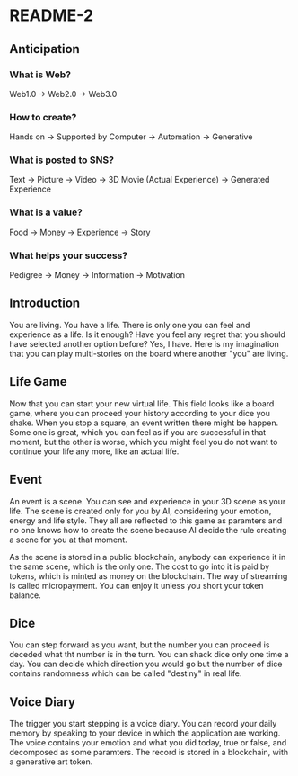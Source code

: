 # README-2

## Anticipation

### What is Web?

Web1.0 -> Web2.0 -> Web3.0

### How to create?

Hands on -> Supported by Computer -> Automation -> Generative

### What is posted to SNS?

Text -> Picture -> Video -> 3D Movie (Actual Experience) -> Generated Experience

### What is a value?

Food -> Money -> Experience -> Story

### What helps your success?

Pedigree -> Money -> Information -> Motivation

## Introduction

You are living. You have a life. There is only one you can feel and experience as a life. Is it enough? Have you feel any regret that you should have selected another option before? Yes, I have. Here is my imagination that you can play multi-stories on the board where another "you" are living.

## Life Game

Now that you can start your new virtual life. This field looks like a board game, where you can proceed your history according to your dice you shake. When you stop a square, an event written there might be happen. Some one is great, which you can feel as if you are successful in that moment, but the other is worse, which you might feel you do not want to continue your life any more, like an actual life.

## Event

An event is a scene. You can see and experience in your 3D scene as your life. The scene is created only for you by AI, considering your emotion, energy and life style. They all are reflected to this game as paramters and no one knows how to create the scene because AI decide the rule creating a scene for you at that moment.

As the scene is stored in a public blockchain, anybody can experience it in the same scene, which is the only one. The cost to go into it is paid by tokens, which is minted as money on the blockchain. The way of streaming is called micropayment. You can enjoy it unless you short your token balance.

## Dice

You can step forward as you want, but the number you can proceed is deceded what tht number is in the turn. You can shack dice only one time a day. You can decide which direction you would go but the number of dice contains randomness which can be called "destiny" in real life.

## Voice Diary

The trigger you start stepping is a voice diary. You can record your daily memory by speaking to your device in which the application are working. The voice contains your emotion and what you did today, true or false, and decomposed as some paramters. The record is stored in a blockchain, with a generative art token.
